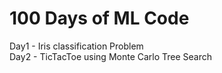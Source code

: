 # 100 Days of ML Code

Day1 - Iris classification Problem </br>
Day2 - TicTacToe using Monte Carlo Tree Search
